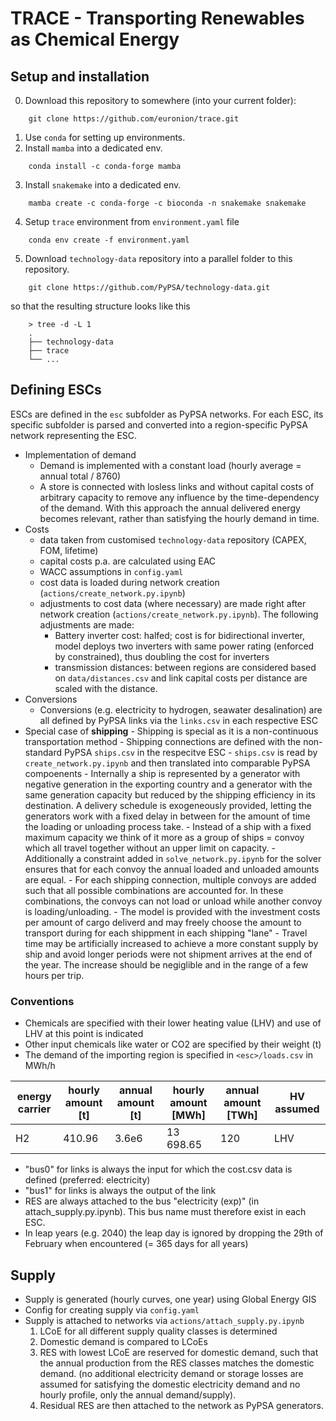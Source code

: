 # TRACE - Transporting Renewables as Chemical Energy

## Setup and installation

0. Download this repository to somewhere (into your current folder):

```
    git clone https://github.com/euronion/trace.git
```

1. Use `conda` for setting up environments.
2. Install `mamba` into a dedicated env.

```
    conda install -c conda-forge mamba
```

3. Install `snakemake` into a dedicated env.

```
    mamba create -c conda-forge -c bioconda -n snakemake snakemake
```

4. Setup `trace` environment from `environment.yaml` file

```
    conda env create -f environment.yaml
```
5. Download `technology-data` repository into a parallel folder to this repository.

```
    git clone https://github.com/PyPSA/technology-data.git
```
so that the resulting structure looks like this

```
    > tree -d -L 1
    .
    ├── technology-data
    ├── trace
    └── ...
```

## Defining ESCs

ESCs are defined in the `esc` subfolder as PyPSA networks.
For each ESC, its specific subfolder is parsed and converted into a region-specific PyPSA network representing the ESC.

* Implementation of demand
    + Demand is implemented with a constant load (hourly average = annual total / 8760)
    + A store is connected with losless links and without capital costs of arbitrary capacity
      to remove any influence by the time-dependency of the demand.
      With this approach the annual delivered energy becomes relevant, rather than satisfying the
      hourly demand in time.
* Costs
    + data taken from customised `technology-data` repository (CAPEX, FOM, lifetime)
    + capital costs p.a. are calculated using EAC
    + WACC assumptions in `config.yaml`
    + cost data is loaded during network creation (`actions/create_network.py.ipynb`)
    + adjustments to cost data (where necessary) are made right after network creation (`actions/create_network.py.ipynb`). The following adjustments are made:
        - Battery inverter cost: halfed; cost is for bidirectional inverter, model deploys two inverters with same power rating (enforced by constrained), thus doubling the cost for inverters
        - transmission distances: between regions are considered based on `data/distances.csv` and link capital costs per distance are scaled with the distance.
* Conversions
    + Conversions (e.g. electricity to hydrogen, seawater desalination) are all defined by PyPSA links via the `links.csv` in each respective ESC
* Special case of **shipping**
        - Shipping is special as it is a non-continuous transportation method
        - Shipping connections are defined with the non-standard PyPSA `ships.csv` in the respecitve ESC
        - `ships.csv` is read by `create_network.py.ipynb` and then translated into comparable PyPSA compoenents
        - Internally a ship is represented by a generator with negative generation in the exporting country and a generator with the same generation capacity but reduced by the
            shipping efficiency in its destination.
            A delivery schedule is exogeneously provided, letting the generators work with a fixed delay in between for the amount of time the loading or unloading process take.
        - Instead of a ship with a fixed maximum capacity we think of it more as a group of ships = convoy which all travel together without an upper limit on capacity.
        - Additionally a constraint added in `solve_network.py.ipynb` for the solver ensures that for each convoy the annual loaded and unloaded amounts are equal.
        - For each shipping connection, multiple convoys are added such that all possible combinations are accounted for.
            In these combinations, the convoys can not load or unload while another convoy is loading/unloading.
        - The model is provided with the investment costs per amount of cargo deliverd and may freely choose the amount to transport during for each shippment in each shipping "lane"
        - Travel time may be artificially increased to achieve a more constant supply by ship and avoid longer periods were not shipment arrives
            at the end of the year. The increase should be negiglible and in the range of a few hours per trip.
### Conventions

* Chemicals are specified with their lower heating value (LHV) and use of LHV at this point is indicated
* Other input chemicals like water or CO2 are specified by their weight (t)
* The demand of the importing region is specified in `<esc>/loads.csv` in MWh/h

| energy carrier | hourly amount [t] | annual amount [t] | hourly amount [MWh] |annual amount [TWh] | HV assumed |
|----------------|-------------------|-------------------|---------------------|--------------------|------------|
| H2             | 410.96            | 3.6e6             | 13 698.65           | 120                | LHV        |

* "bus0" for links is always the input for which the cost.csv data is defined (preferred: electricity)
* "bus1" for links is always the output of the link
* RES are always attached to the bus "electricity (exp)" (in attach_supply.py.ipynb). This bus name must therefore exist in each ESC.
* In leap years (e.g. 2040) the leap day is ignored by dropping the 29th of February when encountered (= 365 days for all years)

## Supply

* Supply is generated (hourly curves, one year) using Global Energy GIS
* Config for creating supply via `config.yaml`
* Supply is attached to networks via `actions/attach_supply.py.ipynb`
    1. LCoE for all different supply quality classes is determined
    2. Domestic demand is compared to LCoEs
    3. RES with lowest LCoE are reserved for domestic demand, such that the annual production from the RES classes matches the domestic demand.
    (no additional electricity demand or storage losses are assumed for satisfying the domestic electricity demand and no hourly profile,
    only the annual demand/supply).
    4. Residual RES are then attached to the network as PyPSA generators.